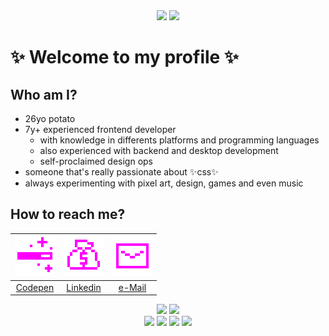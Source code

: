 
<div align="center">
  <img src="https://cutewallpaper.org/24/transparent-sparkle-gif/transparent-bling-sparkle-gif-on-gifer-by-malaghma.gif" width="180" />
  <img src="https://cutewallpaper.org/24/transparent-sparkle-gif/transparent-bling-sparkle-gif-on-gifer-by-malaghma.gif" width="180" />
</div>

# :sparkles: Welcome to my profile :sparkles:

## Who am I?

- 26yo potato
- 7y+ experienced frontend developer
  - with knowledge in differents platforms and programming languages
  - also experienced with backend and desktop development
  - self-proclaimed design ops
- someone that's really passionate about :sparkles:css:sparkles:
- always experimenting with pixel art, design, games and even music

## How to reach me?

<div align="center">

| [![Codepen](assets/codepen.png)](https://codepen.io/mibsbalsante) | [![Linkedin](assets/linkedin.png)](https://www.linkedin.com/in/mibsbalsante) | [![e-Mail](assets/mail.png)](mailto:mibsbalsante@gmail.com) |
|     :---:      |    :---:      |     :---:      |
| [Codepen](https://codepen.io/mibsbalsante) | [Linkedin](https://www.linkedin.com/in/mibsbalsante) | [e-Mail](mailto:mibsbalsante@gmail.com) |

</div>

<div align="center">
  <img src="https://cutewallpaper.org/24/transparent-sparkle-gif/transparent-bling-sparkle-gif-on-gifer-by-malaghma.gif" width="180" />
  <img src="https://cutewallpaper.org/24/transparent-sparkle-gif/transparent-bling-sparkle-gif-on-gifer-by-malaghma.gif" width="180" />
</div>
</div>

<div align="center">
  <img src="https://anlucas.neocities.org/html.gif" />
  <img src="https://anlucas.neocities.org/bestview.gif" />
  <img src="https://anlucas.neocities.org/browser.gif" />
  <img src="https://anlucas.neocities.org/notepad-logo3.gif" />
</div>

